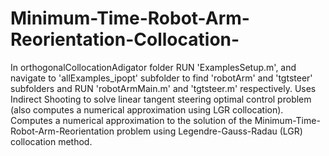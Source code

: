 # Minimum-Time-Robot-Arm-Reorientation-Collocation-
In orthogonalCollocationAdigator folder RUN 'ExamplesSetup.m', and navigate to 'allExamples_ipopt' subfolder to find 'robotArm' and 'tgtsteer' subfolders and RUN 'robotArmMain.m' and 'tgtsteer.m' respectively. 
Uses Indirect Shooting to solve linear tangent steering optimal control problem (also computes a numerical approximation using LGR collocation). Computes a numerical approximation to the solution of the Minimum-Time-Robot-Arm-Reorientation problem using Legendre-Gauss-Radau (LGR) collocation method.
